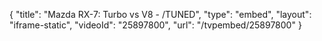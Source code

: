 {
    "title": "Mazda  RX-7: Turbo vs V8 - \/TUNED",
    "type": "embed",
    "layout": "iframe-static",
    "videoId": "25897800",
    "url": "\/tvpembed\/25897800"
}